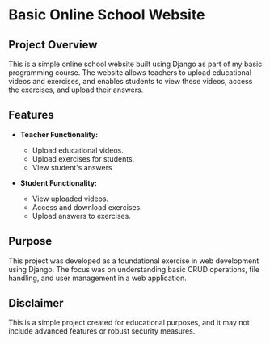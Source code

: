 # Basic Online School Website

## Project Overview

This is a simple online school website built using Django as part of my basic programming course. The website allows teachers to upload educational videos and exercises, and enables students to view these videos, access the exercises, and upload their answers.

## Features

- **Teacher Functionality:**
  - Upload educational videos.
  - Upload exercises for students.
  - View student's answers

- **Student Functionality:**
  - View uploaded videos.
  - Access and download exercises.
  - Upload answers to exercises.

## Purpose

This project was developed as a foundational exercise in web development using Django. The focus was on understanding basic CRUD operations, file handling, and user management in a web application.

## Disclaimer

This is a simple project created for educational purposes, and it may not include advanced features or robust security measures.

